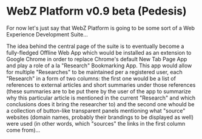 WebZ Platform v0.9 beta (Pedesis)
============
For now let's just say that WebZ Platform is going to be some sort of a Web Experience Development Suite...

The idea behind the central page of the suite is to eventually become a fully-fledged Offline Web App which would be installed as an extension to Google Chrome in order to replace Chrome's default New Tab Page App and play a role of a la "Research" Bookmarking App. This app would allow for multiple "Researches" to be maintained per a registered user, each "Research" in a form of two columns: the first one would be a list of references to external articles and short summaries under those references (these summaries are to be put there by the user of the app to summarize why this particular article is mentioned in the current "Research" and which conclusions does it bring the researcher to) and the second one whould be a collection of button-like transparent panels mentioning what "source" websites (domain names, probably their brandings to be displayed as well) were used (in other words, which "sources" the links in the first column come from)...
